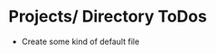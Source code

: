 <!-- ReadMe.md -->

Projects/ Directory ToDos
================================================================================

- Create some kind of default file
